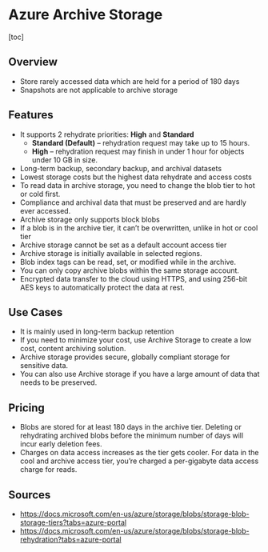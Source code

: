 # Azure Archive Storage
[toc]
## Overview
- Store rarely accessed data which are held for a period of 180 days
- Snapshots are not applicable to archive storage

  

## Features
- It supports 2 rehydrate priorities: **High** and **Standard**
  - **Standard (Default)** – rehydration request may take up to 15 hours.
  - **High** – rehydration request may finish in under 1 hour for objects under 10 GB in size.
- Long-term backup, secondary backup, and archival datasets
- Lowest storage costs but the highest data rehydrate and access costs
- To read data in archive storage, you need to change the blob tier to hot or cold first.
- Compliance and archival data that must be preserved and are hardly ever accessed.
- Archive storage only supports block blobs
- If a blob is in the archive tier, it can’t be overwritten, unlike in hot or cool tier
- Archive storage cannot be set as a default account access tier
- Archive storage is initially available in selected regions.
- Blob index tags can be read, set, or modified while in the archive.
- You can only copy archive blobs within the same storage account.
- Encrypted data transfer to the cloud using HTTPS, and using 256-bit AES keys to automatically protect the data at rest.



## Use Cases

- It is mainly used in long-term backup retention
- If you need to minimize your cost, use Archive Storage to create a low cost, content archiving solution.
- Archive storage provides secure, globally compliant storage for sensitive data.
- You can also use Archive storage if you have a large amount of data that needs to be preserved.



## Pricing

- Blobs are stored for at least 180 days in the archive  tier. Deleting or rehydrating archived blobs before the minimum number  of days will incur early deletion fees.
- Charges on data access increases as the tier gets cooler. For  data in the cool and archive access tier, you’re charged a per-gigabyte  data access charge for reads.



## Sources

- https://docs.microsoft.com/en-us/azure/storage/blobs/storage-blob-storage-tiers?tabs=azure-portal
- https://docs.microsoft.com/en-us/azure/storage/blobs/storage-blob-rehydration?tabs=azure-portal